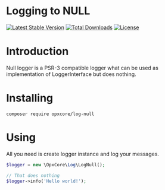 # Logging to NULL

[![Latest Stable Version](https://poser.pugx.org/opxcore/log-null/v/stable)](https://packagist.org/packages/opxcore/log-null)
[![Total Downloads](https://poser.pugx.org/opxcore/log-null/downloads)](https://packagist.org/packages/opxcore/log-null)
[![License](https://poser.pugx.org/opxcore/log-null/license)](https://packagist.org/packages/opxcore/log-null)

# Introduction

Null logger is a PSR-3 compatible logger what can be used as implementation of LoggerInterface but does nothing. 

# Installing

`composer require opxcore/log-null`

# Using

All you need is create logger instance and log your messages.

```php
$logger = new \OpxCore\Log\LogNull();

// That does nothing
$logger->info('Hello world!');
```